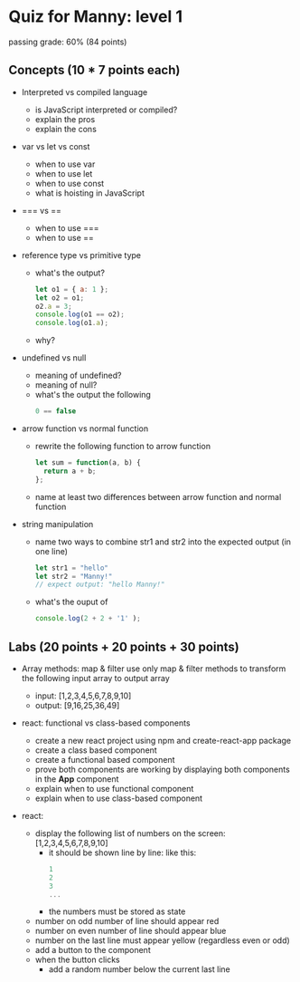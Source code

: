 # Quiz for Manny: level 1

passing grade: 60% (84 points)

## Concepts (10 * 7 points each)

- Interpreted vs compiled language
  - is JavaScript interpreted or compiled?
  - explain the pros
  - explain the cons

- var vs let vs const
  - when to use var
  - when to use let
  - when to use const
  - what is hoisting in JavaScript

- === vs ==
  - when to use ===
  - when to use ==

- reference type vs primitive type
  - what's the output? 
    ```js
    let o1 = { a: 1 };
    let o2 = o1;
    o2.a = 3;
    console.log(o1 == o2); 
    console.log(o1.a); 
    ```
  - why?

- undefined vs null
  - meaning of undefined?
  - meaning of null?
  - what's the output the following
    ```js
    0 == false
    ```

- arrow function vs normal function
  - rewrite the following function to arrow function
    ```js
    let sum = function(a, b) {
      return a + b;
    };
    ```
  - name at least two differences between arrow function and normal function

- string manipulation
  - name two ways to combine str1 and str2 into the expected output (in one line)
    ```js
    let str1 = "hello"
    let str2 = "Manny!"
    // expect output: "hello Manny!"
    ```
  - what's the ouput of 
    ```js
    console.log(2 + 2 + '1' );
    ```

## Labs (20 points + 20 points + 30 points)
- Array methods: map & filter
  use only map & filter methods to transform the following input array to output array
  - input: [1,2,3,4,5,6,7,8,9,10]
  - output: [9,16,25,36,49]

- react: functional vs class-based components
  - create a new react project using npm and create-react-app package
  - create a class based component
  - create a functional based component
  - prove both components are working by displaying both components in the **App** component
  - explain when to use functional component
  - explain when to use class-based component

- react: 
  - display the following list of numbers on the screen: [1,2,3,4,5,6,7,8,9,10]
    - it should be shown line by line:  like this:
      ```js
      1
      2
      3
      ...
      ```
    - the numbers must be stored as state
  - number on odd number of line should appear red
  - number on even number of line should appear blue
  - number on the last line must appear yellow (regardless even or odd)
  - add a button to the component
  - when the button clicks
    - add a random number below the current last line
